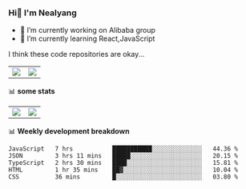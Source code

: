 ### Hi👋 I'm Nealyang

- 🔭 I’m currently working on Alibaba group
- 🌱 I’m currently learning React,JavaScript


I think these code repositories are okay...

<table>
  <tbody>
    <tr>
      <td>
        <a href="https://github.com/Nealyang/React-Express-Blog-Demo">
          <img align="center" src="https://github-readme-stats.vercel.app/api/pin/?username=Nealyang&repo=React-Express-Blog-Demo&theme=chartreuse-dark" />
        </a>
      </td>
       <td>
        <a href="https://github.com/Nealyang/PersonalBlog">
          <img align="center" src="https://github-readme-stats.vercel.app/api/pin/?username=Nealyang&repo=PersonalBlog&theme=chartreuse-dark" />
        </a>
      </td>
    </tr>
  </tbody>
</table>

📊 **some stats**


<table>
  <tbody>
    <tr>
      <td>
          <img align="center" src="https://github-readme-stats.vercel.app/api?username=Nealyang&theme=chartreuse-dark&show_icons=true" />
      </td>
       <td>
          <img align="center" src="https://github-readme-stats.vercel.app/api/top-langs/?username=Nealyang&theme=chartreuse-dark" />
      </td>
    </tr>
  </tbody>
</table>

📊 **Weekly development breakdown**

<!--START_SECTION:waka-->
```text
JavaScript   7 hrs           ███████████░░░░░░░░░░░░░░   44.36 % 
JSON         3 hrs 11 mins   █████░░░░░░░░░░░░░░░░░░░░   20.15 % 
TypeScript   2 hrs 30 mins   ████░░░░░░░░░░░░░░░░░░░░░   15.81 % 
HTML         1 hr 35 mins    ██▓░░░░░░░░░░░░░░░░░░░░░░   10.04 % 
CSS          36 mins         █░░░░░░░░░░░░░░░░░░░░░░░░   03.80 % 
```
<!--END_SECTION:waka-->
